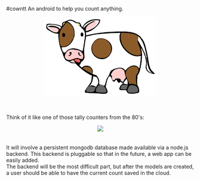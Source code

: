 #cowntt
An android to help you count anything.

<p align="center">
  <img src="cow.png" width="300"/>
</p>
<br>

Think of it like one of those tally counters from the 80's:
<br>

<p align="center">
  <img src="http://www.staples-3p.com/s7/is/image/Staples/s0398887_sc7?$splssku$" width="300" />
</p>


<br>
It will involve a persistent mongodb database made available via a node.js backend. This backend is pluggable so that in the future, a web app can be easily added.

<br>
The backend will be the most difficult part, but after the models are created, a user should be able to have the current count saved in the cloud.
